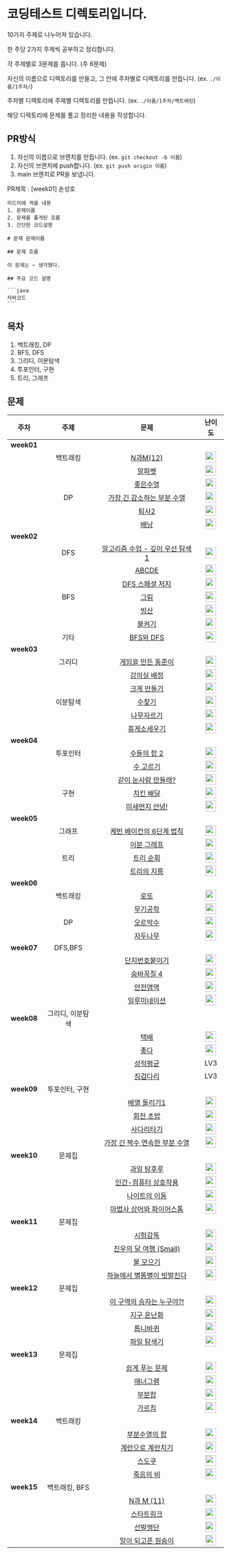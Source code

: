 # 코딩테스트 디렉토리입니다.

10가지 주제로 나누어져 있습니다.

한 주당 2가지 주제씩 공부하고 정리합니다.

각 주제별로 3문제를 풉니다. (주 6문제)

자신의 이름으로 디렉토리를 만들고, 그 안에 주차별로 디렉토리를 만듭니다. (ex. `./이름/1주차/`)

주차별 디렉토리에 주제별 디렉토리를 만듭니다. (ex. `./이름/1주차/백트래킹`)

해당 디렉토리에 문제를 풀고 정리한 내용을 작성합니다.

## PR방식

1. 자신의 이름으로 브랜치를 만듭니다. (ex. `git checkout -b 이름`)
2. 자신의 브랜치에 push합니다. (ex. `git push origin 이름`)
3. main 브랜치로 PR을 보냅니다.

PR제목 : [week01] 손성호

````
리드미에 적을 내용
1. 문제이름
2. 문제를 풀게된 흐름
3. 간단한 코드설명

# 문제 문제이름

## 문제 흐름

이 문제는 ~ 생각했다.

## 주요 코드 설명

```java
자바코드
```

````

## 목차

1. 백트래킹, DP
2. BFS, DFS
3. 그리디, 이분탐색
4. 투포인터, 구현
5. 트리, 그래프

## 문제

| 주차 | 주제 | 문제 | 난이도 |
| :-: | :-: | :--: | :--: |
| **week01**|
| | 백트래킹 | [N과M(12)](https://www.acmicpc.net/problem/15666) | <img src="https://static.solved.ac/tier_small/9.svg" height="25" align="center"/> |
| | | [알파벳](https://www.acmicpc.net/problem/1987) | <img src="https://static.solved.ac/tier_small/12.svg" height="25" align="center"/> |
| | | [좋은수열](https://www.acmicpc.net/problem/2661) | <img src="https://static.solved.ac/tier_small/12.svg" height="25" align="center"/> |
| | DP | [가장 긴 감소하는 부분 수열](https://www.acmicpc.net/problem/11722) | <img src="https://static.solved.ac/tier_small/9.svg" height="25" align="center"/> |
| | | [퇴사2](https://www.acmicpc.net/problem/15486) | <img src="https://static.solved.ac/tier_small/11.svg" height="25" align="center"/> |
| | | [배낭](https://www.acmicpc.net/problem/12865) | <img src="https://static.solved.ac/tier_small/11.svg" height="25" align="center"/> |
| **week02**|
| | DFS | [알고리즘 수업 - 깊이 우선 탐색 1](https://www.acmicpc.net/problem/24479) | <img src="https://static.solved.ac/tier_small/9.svg" height="25" align="center"/> |
| | | [ABCDE](https://www.acmicpc.net/problem/13023) | <img src="https://static.solved.ac/tier_small/12.svg" height="25" align="center"/> |
| | | [DFS 스페셜 저지](https://www.acmicpc.net/problem/16964) | <img src="https://static.solved.ac/tier_small/13.svg" height="25" align="center"/> |
| | BFS | [그림](https://www.acmicpc.net/problem/1926) | <img src="https://static.solved.ac/tier_small/10.svg" height="25" align="center"/> |
| | | [빙산](https://www.acmicpc.net/problem/2573) | <img src="https://static.solved.ac/tier_small/12.svg" height="25" align="center"/> |
| | | [불켜기](https://www.acmicpc.net/problem/11967) | <img src="https://static.solved.ac/tier_small/14.svg" height="25" align="center"/> |
| | 기타 | [BFS와 DFS](https://www.acmicpc.net/problem/1260) | <img src="https://static.solved.ac/tier_small/9.svg" height="25" align="center"/> |
| **week03**|
| | 그리디 | [게임을 만든 동준이](https://www.acmicpc.net/problem/2847) | <img src="https://static.solved.ac/tier_small/7.svg" height="25" align="center"/> |
| | | [강의실 배정](https://www.acmicpc.net/problem/11000) | <img src="https://static.solved.ac/tier_small/11.svg" height="25" align="center"/> |
| | | [크게 만들기](https://www.acmicpc.net/problem/2812) | <img src="https://static.solved.ac/tier_small/13.svg" height="25" align="center"/> |
| | 이분탐색 | [수찾기](https://www.acmicpc.net/problem/1920) | <img src="https://static.solved.ac/tier_small/7.svg" height="25" align="center"/> |
| | | [나무자르기](https://www.acmicpc.net/problem/2805) | <img src="https://static.solved.ac/tier_small/9.svg" height="25" align="center"/> |
| | | [휴게소세우기](https://www.acmicpc.net/problem/1477) | <img src="https://static.solved.ac/tier_small/12.svg" height="25" align="center"/> |
| **week04**|
| | 투포인터 | [수들의 합 2](https://www.acmicpc.net/problem/2003) | <img src="https://static.solved.ac/tier_small/7.svg" height="25" align="center"/> |
| | | [수 고르기](https://www.acmicpc.net/problem/2230) | <img src="https://static.solved.ac/tier_small/11.svg" height="25" align="center"/> |
| | | [같이 눈사람 만들래?](https://www.acmicpc.net/problem/20366) | <img src="https://static.solved.ac/tier_small/13.svg" height="25" align="center"/> |
| | 구현 | [치킨 배달](https://www.acmicpc.net/problem/15686) | <img src="https://static.solved.ac/tier_small/11.svg" height="25" align="center"/> |
| | | [미세먼지 안녕!](https://www.acmicpc.net/problem/17144) | <img src="https://static.solved.ac/tier_small/13.svg" height="25" align="center"/> |
| **week05**|
| | 그래프 | [케빈 베이컨의 6단계 법칙](https://www.acmicpc.net/problem/1389) | <img src="https://static.solved.ac/tier_small/10.svg" height="25" align="center"/> |
| | | [이분 그래프](https://www.acmicpc.net/problem/1707) | <img src="https://static.solved.ac/tier_small/12.svg" height="25" align="center"/> |
| | 트리 | [트리 순회](https://www.acmicpc.net/problem/1991) | <img src="https://static.solved.ac/tier_small/10.svg" height="25" align="center"/> |
| | | [트리의 지름](https://www.acmicpc.net/problem/1967) | <img src="https://static.solved.ac/tier_small/12.svg" height="25" align="center"/> |
| **week06**|
| | 백트래킹 | [로또](https://www.acmicpc.net/problem/6603) | <img src="https://static.solved.ac/tier_small/9.svg" height="25" align="center"/> |
| | | [무기공학](https://www.acmicpc.net/problem/18430) | <img src="https://static.solved.ac/tier_small/12.svg" height="25" align="center"/> |
| | DP | [오르막수](https://www.acmicpc.net/problem/11057) | <img src="https://static.solved.ac/tier_small/10.svg" height="25" align="center"/> |
| | | [자두나무](https://www.acmicpc.net/problem/2240) | <img src="https://static.solved.ac/tier_small/11.svg" height="25" align="center"/> |
| **week07**| DFS,BFS |
| | | [단지번호붙이기](https://www.acmicpc.net/problem/2667) | <img src="https://static.solved.ac/tier_small/10.svg" height="25" align="center"/> |
| |  | [숨바꼭질 4](https://www.acmicpc.net/problem/13913) | <img src="https://static.solved.ac/tier_small/12.svg" height="25" align="center"/> |
| | | [안전영역](https://www.acmicpc.net/problem/2468) | <img src="https://static.solved.ac/tier_small/10.svg" height="25" align="center"/> |
| | | [일루미네이션](https://www.acmicpc.net/problem/5547) | <img src="https://static.solved.ac/tier_small/12.svg" height="25" align="center"/> |
| **week08**| 그리디, 이분탐색 |
| | | [택배](https://www.acmicpc.net/problem/8980) | <img src="https://static.solved.ac/tier_small/15.svg" height="25" align="center"/> |
| |  | [좋다](https://www.acmicpc.net/problem/1253) | <img src="https://static.solved.ac/tier_small/12.svg" height="25" align="center"/> |
| | | [성적평균](https://softeer.ai/practice/6294) | LV3|
| | | [징검다리](https://softeer.ai/practice/6293) | LV3|
| **week09**| 투포인터, 구현 |
| | | [배열 돌리기1](https://www.acmicpc.net/problem/16926) | <img src="https://static.solved.ac/tier_small/11.svg" height="25" align="center"/> |
| |  | [회전 초밥](https://www.acmicpc.net/problem/15961) | <img src="https://static.solved.ac/tier_small/12.svg" height="25" align="center"/> |
| | | [사다리타기](https://www.acmicpc.net/problem/2469) | <img src="https://static.solved.ac/tier_small/11.svg" height="25" align="center"/> |
| | | [가장 긴 짝수 연속한 부분 수열](https://www.acmicpc.net/problem/22862) | <img src="https://static.solved.ac/tier_small/11.svg" height="25" align="center"/> |
| **week10**| 문제집 |
| | | [과일 탕후루](https://www.acmicpc.net/problem/30804) | <img src="https://static.solved.ac/tier_small/9.svg" height="25" align="center"/> |
| | | [인간-컴퓨터 상호작용](https://www.acmicpc.net/problem/16139) | <img src="https://static.solved.ac/tier_small/10.svg" height="25" align="center"/> |
| |  | [나이트의 이동](https://www.acmicpc.net/problem/7562) | <img src="https://static.solved.ac/tier_small/10.svg" height="25" align="center"/> |
| | | [마법사 상어와 파이어스톰](https://www.acmicpc.net/problem/20058) | <img src="https://static.solved.ac/tier_small/13.svg" height="25" align="center"/> |
| **week11**| 문제집 |
| | | [시험감독](https://www.acmicpc.net/problem/13458) | <img src="https://static.solved.ac/tier_small/4.svg" height="25" align="center"/> |
| | | [진우의 달 여행 (Small)](https://www.acmicpc.net/problem/17484) | <img src="https://static.solved.ac/tier_small/8.svg" height="25" align="center"/> |
| |  | [불 모으기](https://www.acmicpc.net/problem/17615) | <img src="https://static.solved.ac/tier_small/10.svg" height="25" align="center"/> |
| | | [하늘에서 별똥별이 빗발친다](https://www.acmicpc.net/problem/14658) | <img src="https://static.solved.ac/tier_small/13.svg" height="25" align="center"/> |
| **week12**| 문제집 |
| | | [이 구역의 승자는 누구야?!](https://www.acmicpc.net/problem/20154) | <img src="https://static.solved.ac/tier_small/5.svg" height="25" align="center"/> |
| | | [지구 온난화](https://www.acmicpc.net/problem/5212) | <img src="https://static.solved.ac/tier_small/9.svg" height="25" align="center"/> |
| |  | [톱니바퀴](https://www.acmicpc.net/problem/14891) | <img src="https://static.solved.ac/tier_small/11.svg" height="25" align="center"/> |
| | | [파일 탐색기](https://www.acmicpc.net/problem/20210) | <img src="https://static.solved.ac/tier_small/13.svg" height="25" align="center"/> |
| **week13**| 문제집 |
| | | [쉽게 푸는 문제](https://www.acmicpc.net/problem/1292) | <img src="https://static.solved.ac/tier_small/5.svg" height="25" align="center"/> |
| | | [애너그램](https://www.acmicpc.net/problem/6443) | <img src="https://static.solved.ac/tier_small/11.svg" height="25" align="center"/> |
| |  | [부분합](https://www.acmicpc.net/problem/1806) | <img src="https://static.solved.ac/tier_small/12.svg" height="25" align="center"/> |
| | | [가르침](https://www.acmicpc.net/problem/1062) | <img src="https://static.solved.ac/tier_small/12.svg" height="25" align="center"/> |
| **week14**| 백트래킹 |
| | | [부분수열의 합](https://www.acmicpc.net/problem/1182) | <img src="https://static.solved.ac/tier_small/9.svg" height="25" align="center"/> |
| | | [계란으로 계란치기](https://www.acmicpc.net/problem/16987) | <img src="https://static.solved.ac/tier_small/11.svg" height="25" align="center"/> |
| |  | [스도쿠](https://www.acmicpc.net/problem/2580) | <img src="https://static.solved.ac/tier_small/12.svg" height="25" align="center"/> |
| | | [죽음의 비](https://www.acmicpc.net/problem/22944) | <img src="https://static.solved.ac/tier_small/13.svg" height="25" align="center"/> |
| **week15**| 백트래킹, BFS |
| | | [N과 M (11)](https://www.acmicpc.net/problem/15665) | <img src="https://static.solved.ac/tier_small/9.svg" height="25" align="center"/> |
| | | [스타트링크](https://www.acmicpc.net/problem/5014) | <img src="https://static.solved.ac/tier_small/11.svg" height="25" align="center"/> |
| |  | [선발명단](https://www.acmicpc.net/problem/3980) | <img src="https://static.solved.ac/tier_small/12.svg" height="25" align="center"/> |
| | | [말이 되고픈 원숭이](https://www.acmicpc.net/problem/1600) | <img src="https://static.solved.ac/tier_small/13.svg" height="25" align="center"/> |
